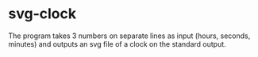 # svg-clock

The program takes 3 numbers on separate lines as input (hours, seconds, minutes) and outputs an svg file of a clock on the standard output.
